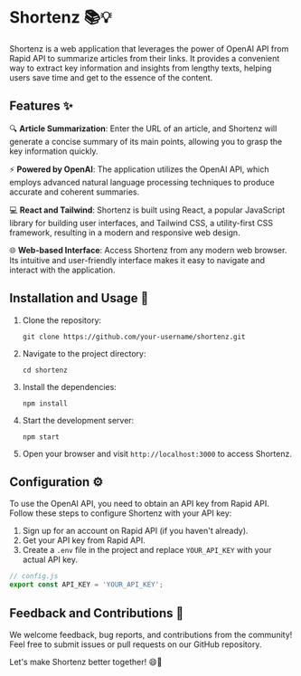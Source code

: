 # Shortenz 📚💡

Shortenz is a web application that leverages the power of OpenAI API from Rapid API to summarize articles from their links. It provides a convenient way to extract key information and insights from lengthy texts, helping users save time and get to the essence of the content.

## Features ✨

🔍 **Article Summarization**: Enter the URL of an article, and Shortenz will generate a concise summary of its main points, allowing you to grasp the key information quickly.

⚡️ **Powered by OpenAI**: The application utilizes the OpenAI API, which employs advanced natural language processing techniques to produce accurate and coherent summaries.

💻 **React and Tailwind**: Shortenz is built using React, a popular JavaScript library for building user interfaces, and Tailwind CSS, a utility-first CSS framework, resulting in a modern and responsive web design.

🌐 **Web-based Interface**: Access Shortenz from any modern web browser. Its intuitive and user-friendly interface makes it easy to navigate and interact with the application.

## Installation and Usage 🚀

1. Clone the repository:
   ```shell
   git clone https://github.com/your-username/shortenz.git
   ```
2. Navigate to the project directory:
   ```shell
   cd shortenz
   ```
3. Install the dependencies:
   ```shell
   npm install
   ```
4. Start the development server:
   ```shell
   npm start
   ```
5. Open your browser and visit `http://localhost:3000` to access Shortenz.

## Configuration ⚙️

To use the OpenAI API, you need to obtain an API key from Rapid API. Follow these steps to configure Shortenz with your API key:

1. Sign up for an account on Rapid API (if you haven't already).
2. Get your API key from Rapid API.
3. Create a `.env` file in the project and replace `YOUR_API_KEY` with your actual API key.

```javascript
// config.js
export const API_KEY = 'YOUR_API_KEY';
```

## Feedback and Contributions 🤝

We welcome feedback, bug reports, and contributions from the community! Feel free to submit issues or pull requests on our GitHub repository.

Let's make Shortenz better together! 😄🚀
